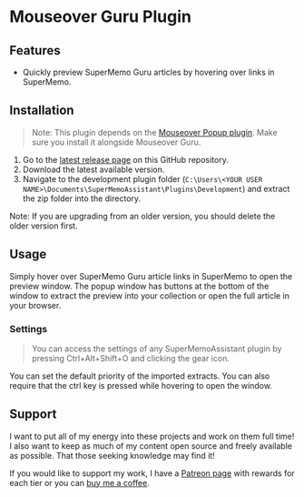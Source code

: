 # Mouseover Guru Plugin

## Features

- Quickly preview SuperMemo Guru articles by hovering over links in SuperMemo.

## Installation

> Note: This plugin depends on the [Mouseover Popup plugin](https://github.com/bjsi/SuperMemoAssistant.Plugins.MouseoverPopup). Make sure you install it alongside Mouseover Guru.

1. Go to the [latest release page](https://github.com/bjsi/SuperMemoAssistant.Plugins.MouseoverGuru/releases/latest) on this GitHub repository.
2. Download the latest available version.
3. Navigate to the development plugin folder (`C:\Users\<YOUR USER NAME>\Documents\SuperMemoAssistant\Plugins\Development`) and extract the zip folder into the directory.

Note: If you are upgrading from an older version, you should delete the older version first.

## Usage

Simply hover over SuperMemo Guru article links in SuperMemo to open the preview window. The popup window has buttons at the bottom of the window to extract the preview into your collection or open the full article in your browser.

### Settings

> You can access the settings of any SuperMemoAssistant plugin by pressing Ctrl+Alt+Shift+O and clicking the gear icon.

You can set the default priority of the imported extracts. You can also require that the ctrl key is pressed while hovering to open the window.

## Support

I want to put all of my energy into these projects and work on them full time! I also want to keep as much of my content open source and freely available as possible. That those seeking knowledge may find it!

If you would like to support my work, I have a [Patreon page](https://www.patreon.com/experimental_learning) with rewards for each tier or you can [buy me a coffee](https://www.buymeacoffee.com/experilearning).
